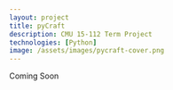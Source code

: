```yaml
---
layout: project
title: pyCraft
description: CMU 15-112 Term Project
technologies: [Python]
image: /assets/images/pycraft-cover.png
---
```

Coming Soon